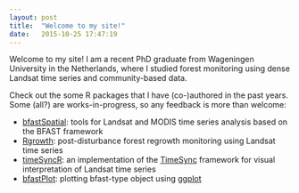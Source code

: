 ```yaml
---
layout: post
title:  "Welcome to my site!"
date:   2015-10-25 17:47:19
---
```


Welcome to my site! I am a recent PhD graduate from Wageningen University in the Netherlands, where I studied forest monitoring using dense Landsat time series and community-based data.

Check out the some R packages that I have (co-)authored in the past years. Some (all?) are works-in-progress, so any feedback is more than welcome:

* <a href="http://github.com/dutri001/bfastSpatial" target="_blank">bfastSpatial</a>: tools for Landsat and MODIS time series analysis based on the BFAST framework
* <a href="http://github.com/bendv/Rgrowth" target="_blank">Rgrowth</a>: post-disturbance forest regrowth monitoring using Landsat time series
* <a href="http://github.com/bendv/timeSyncR" target="_blank">timeSyncR</a>: an implementation of the <a href="http://timesync.forestry.oregonstate.edu/" target="_blank">TimeSync</a> framework for visual interpretation of Landsat time series
* <a href="http://github.com/bendv/bfastPlot" target="_blank">bfastPlot</a>: plotting bfast-type object using <a href="http://ggplot2.org/" target="_blank">ggplot</a>
